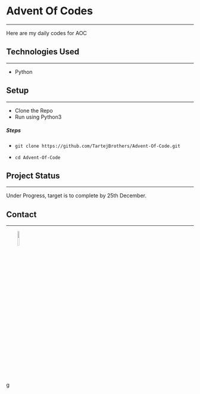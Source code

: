 <h1>Advent Of Codes</h1>
<hr><p>Here are my daily codes for AOC</p><h2>Technologies Used</h2>
<hr><ul>
<li>Python</li>
</ul><h2>Setup</h2>
<hr><ul>
<li>Clone the Repo</li>
<li>Run using Python3</li>
</ul><h5>Steps</h5><ul>
<li><code>git clone https://github.com/TartejBrothers/Advent-Of-Code.git</code></li>
</ul><ul>
<li><code>cd Advent-Of-Code</code></li>
</ul><h2>Project Status</h2>
<hr><p>Under Progress, target is to complete by 25th December.</p><h2>Contact</h2>
<hr><p><span style="margin-right: 30px;"></span><a href="https://www.linkedin.com/in/tartej/"><img target="_blank" src="https://cdn.jsdelivr.net/gh/devicons/devicon/icons/linkedin/linkedin-original.svg" style="width: 10%;"></a></p>
g